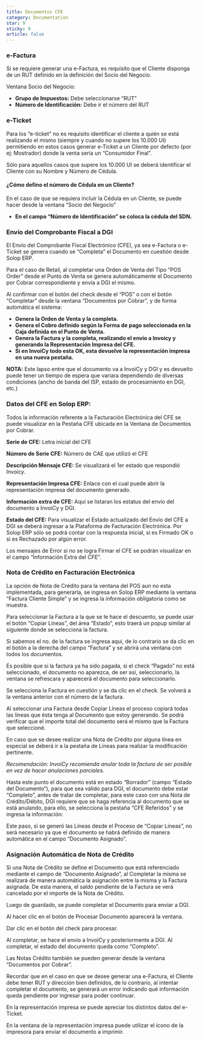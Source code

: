 ```yaml
---
title: Documentos CFE
category: Documentation
star: 9
sticky: 9
article: false
---
```


### **e-Factura**

Si se requiere generar una e-Factura, es requisito que el Cliente disponga de un RUT definido en la definición del Socio del Negocio.

Ventana Socio del Negocio:

* **Grupo de Impuestos:** Debe seleccionarse “RUT”
* **Número de Identificación:** Debe ir el número del RUT

### **e-Ticket**

Para los “e-ticket” no es requisito identificar el cliente a quién se está realizando el mismo (siempre y cuando no supere los 10.000 UI) permitiendo en estos casos generar e-Ticket a un Cliente por defecto (por ej: Mostrador) donde la venta sería un “Consumidor Final”.

Sólo para aquellos casos que supere los 10.000 UI se deberá identificar el Cliente con su Nombre y Número de Cédula.

#### **¿Cómo defino el número de Cédula en un Cliente?**

En el caso de que se requiera incluir la Cédula en un Cliente, se puede hacer desde la ventana “Socio del Negocio”

* **En el campo “Número de Identificación” se coloca la cédula del SDN.**

### **Envío del Comprobante Fiscal a DGI**

El Envío del Comprobante Fiscal Electrónico (CFE), ya sea e-Factura o e-Ticket se genera cuando se “Completa” el Documento en cuestión desde Solop ERP.

Para el caso de Retail, al completar una Orden de Venta del Tipo “POS Order” desde el Punto de Venta se genera automáticamente el Documento por Cobrar correspondiente y envía a DGI el mismo.

Al confirmar con el botón del check desde el “POS” o con el botón “Completar” desde la ventana “Documentos por Cobrar”, y de forma automática el sistema:

* **Genera la Orden de Venta y la completa.**
* **Genera el Cobro definido según la Forma de pago seleccionada en la Caja definida en el Punto de Venta.**
* **Genera la Factura y la completa, realizando el envío a Invoicy y generando la Representación Impresa del CFE.**
* **Si en InvoiCy todo esta OK, esta devuelve la representación impresa en una nueva pestaña.**

**NOTA:** Este lapso entre que el documento va a InvoiCy y DGI y es devuelto puede tener un tiempo de espera que variara dependiendo de diversas condiciones (ancho de banda del ISP, estado de procesamiento en DGI, etc.)

### **Datos del CFE en Solop ERP:**

Todos la información referente a la Facturación Electrónica del CFE se puede visualizar en la Pestaña CFE ubicada en la Ventana de Documentos por Cobrar.

**Serie de CFE:** Letra inicial del CFE

**Número de Serie CFE:** Número de CAE que utilizó el CFE

**Descripción Mensaje CFE:** Se visualizará el 1er estado que respondió Invoicy.

**Representación Impresa CFE:** Enlace con el cual puede abrir la representación impresa del documento generado.

**Información extra de CFE:** Aquí se listaran los estatus del envío del documento a InvoiCy y DGI.

**Estado del CFE:** Para visualizar el Estado actualizado del Envío del CFE a DGI se deberá ingresar a la Plataforma de Facturación Electrónica. Por Solop ERP sólo se podrá contar con la respuesta inicial, si es Firmado OK o si es Rechazado por algún error.

Los mensajes de Error si no se logra Firmar el CFE se podrán visualizar en el campo “Información Extra del CFE”.

### **Nota de Crédito en Facturación Electrónica**

La opción de Nota de Crédito para la ventana del POS aun no esta implementada, para generarla, se ingresa en Solop ERP mediante la ventana “Factura Cliente Simple” y se ingresa la información obligatoria como se muestra.

Para seleccionar la Factura a la que se le hace el descuento, se puede usar el botón “Copiar Líneas”, del área “Estado”, esto traerá un popup similar al siguiente donde se selecciona la factura.

Si sabemos el no. de la factura se ingresa aqui, de lo contrario se da clic en el botón a la derecha del campo “Factura” y se abrirá una ventana con todos los documentos.

Es posible que si la factura ya ha sido pagada, si el check “Pagado” no está seleccionado, el documento no aparezca, de ser así, seleccionarlo, la ventana se refrescara y aparecerá el documento para seleccionarlo.

Se selecciona la Factura en cuestión y se da clic en el check. Se volverá a la ventana anterior con el número de la factura.

Al seleccionar una Factura desde Copiar Líneas el proceso copiará todas las líneas que ésta tenga al Documento que estoy generando. Se podrá verificar que el importe total del documento será el mismo que la Factura que seleccioné.

En caso que se desee realizar una Nota de Crédito por alguna línea en especial se deberá ir a la pestaña de Líneas para realizar la modificación pertinente.

*Recomendación: InvoiCy recomienda anular toda la factura de ser posible en vez de hacer anulaciones parciales.*

Hasta este punto el documento está en estado “Borrador” (campo “Estado del Documento“), para que sea válido para DGI, el documento debe estar “Completo”, antes de tratar de completar, para este caso con una Nota de Crédito/Débito, DGI requiere que se haga referencia al documento que se está anulando, para ello, se selecciona la pestaña “CFE Referidos” y se ingresa la información:

Este paso, si se generó las Líneas desde el Proceso de “Copiar Líneas”, no será necesario ya que el documento se habrá definido de manera automática en el campo “Documento Asignado”.

### **Asignación Automática de Nota de Crédito**

Si una Nota de Crédito se define el Documento que está referenciado mediante el campo de “Documento Asignado”, al Completar la misma se realizará de manera automática la asignación entre la misma y la Factura asignada. De esta manera, el saldo pendiente de la Factura se verá cancelado por el importe de la Nota de Crédito.

Luego de guardado, se puede completar el Documento para enviar a DGI.

Al hacer clic en el botón de Procesar Documento aparecerá la ventana.

Dar clic en el botón del check para procesar.

Al completar, se hace el envio a InvoiCy y posteriormente a DGI. Al completar, el estado del documento queda como “Completo”.

Las Notas Crédito también se pueden generar desde la ventana “Documentos por Cobrar”.

Recordar que en el caso en que se desee generar una e-Factura, el Cliente debe tener RUT y dirección bien definidos, de lo contrario, al intentar completar el documento, se generará un error indicando qué información queda pendiente por ingresar para poder continuar.

En la representación impresa se puede apreciar los distintos datos del e-Ticket.

En la ventana de la representación impresa puede utilizar el icono de la impresora para enviar el documento a imprimir.